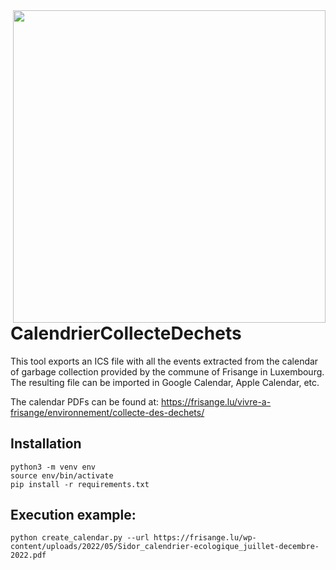 <img align="right" src="https://user-images.githubusercontent.com/1414389/177890722-7a44e595-6e3a-42d4-b6de-55ccc1419680.png" width="500"/>


# CalendrierCollecteDechets

This tool exports an ICS file with all the events extracted from the calendar of garbage collection provided by the commune of Frisange in Luxembourg.
The resulting file can be imported in Google Calendar, Apple Calendar, etc.

The calendar PDFs can be found at: https://frisange.lu/vivre-a-frisange/environnement/collecte-des-dechets/

## Installation

```
python3 -m venv env
source env/bin/activate
pip install -r requirements.txt
```

## Execution example:

`python create_calendar.py --url https://frisange.lu/wp-content/uploads/2022/05/Sidor_calendrier-ecologique_juillet-decembre-2022.pdf`
